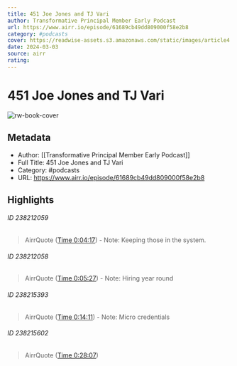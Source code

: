 ```yaml
---
title: 451 Joe Jones and TJ Vari
author: Transformative Principal Member Early Podcast
url: https://www.airr.io/episode/61689cb49dd809000f58e2b8
category: #podcasts
cover: https://readwise-assets.s3.amazonaws.com/static/images/article4.6bc1851654a0.png
date: 2024-03-03
source: airr
rating:
---
```

# 451 Joe Jones and TJ Vari

![rw-book-cover](https://readwise-assets.s3.amazonaws.com/static/images/article4.6bc1851654a0.png)

## Metadata
- Author: [[Transformative Principal Member Early Podcast]]
- Full Title: 451 Joe Jones and TJ Vari
- Category: #podcasts
- URL: https://www.airr.io/episode/61689cb49dd809000f58e2b8

## Highlights
###### ID 238212059
> AirrQuote ([Time 0:04:17](https://www.airr.io/quote/61689fb63b174903fac65e49))
    - Note: Keeping those in the system.
    
###### ID 238212058
> AirrQuote ([Time 0:05:27](https://www.airr.io/quote/61689fb63b174903fac65e37))
    - Note: Hiring year round
    
###### ID 238215393
> AirrQuote ([Time 0:14:11](https://www.airr.io/quote/6168a0b43b174903fac6ea55))
    - Note: Micro credentials
    
###### ID 238215602
> AirrQuote ([Time 0:28:07](https://www.airr.io/quote/6168a19f3b174903fac7e4c6))
    
